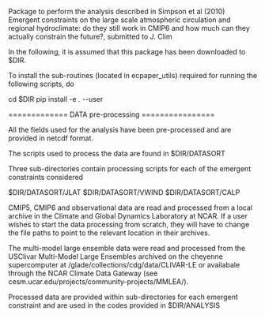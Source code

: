 Package to perform the analysis described in Simpson et al (2010) Emergent constraints on the large scale atmospheric circulation and regional hydroclimate: do they still work in CMIP6 and how much can they actually constrain the future?, submitted to J. Clim 

In the following, it is assumed that this package has been downloaded to $DIR.

To install the sub-routines (located in ecpaper_utils) required for running the following scripts, do

cd $DIR
pip install -e . --user

============= DATA pre-processing ================

All the fields used for the analysis have been pre-processed and are provided in netcdf format.

The scripts used to process the data are found in $DIR/DATASORT 

Three sub-directories contain processing scripts for each of the emergent constraints considered

$DIR/DATASORT/JLAT
$DIR/DATASORT/VWIND
$DIR/DATASORT/CALP

CMIP5, CMIP6 and observational data are read and processed from a local archive in the Climate and Global Dynamics Laboratory at NCAR.  If a user wishes to start the data processing from scratch, they will have to change the file paths to point to the relevant location in their archives.

The multi-model large ensemble data were read and processed from the USClivar Multi-Model Large Ensembles archived on the cheyenne supercomputer at /glade/collections/cdg/data/CLIVAR-LE or availabale through the NCAR Climate Data Gateway (see cesm.ucar.edu/projects/community-projects/MMLEA/).

Processed data are provided within sub-directories for each emergent constraint and are used in the codes provided in $DIR/ANALYSIS





